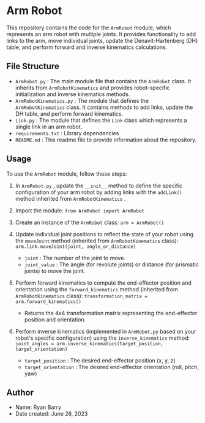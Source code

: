 # Arm Robot 

This repository contains the code for the  `ArmRobot`  module, which represents an arm robot with multiple joints. It provides functionality to add links to the arm, move individual joints, update the Denavit-Hartenberg (DH) table, and perform forward and inverse kinematics calculations.

## File Structure

-  `ArmRobot.py`  : The main module file that contains the  `ArmRobot`  class. It inherits from  `ArmRobotKinematics`  and provides robot-specific initialization and inverse kinematics methods.
-  `ArmRobotKinematics.py`  : The module that defines the  `ArmRobotKinematics`  class. It contains methods to add links, update the DH table, and perform forward kinematics. 
-  `Link.py` : The module that defines the  `Link`  class which represents a single link in an arm robot.  
-  `requirements.txt` : Library dependencies
-  `README.md`  : This readme file to provide information about the repository.

## Usage

To use the  `ArmRobot`  module, follow these steps:

1. In  `ArmRobot.py` , update the  `__init__`  method to define the specific configuration of your arm robot by adding links with the  `addLink()`  method inherited from  `ArmRobotKinematics` . 
2. Import the module:
 `from ArmRobot import ArmRobot` 
3. Create an instance of the  `ArmRobot`  class:
 `arm = ArmRobot()` 
4. Update individual joint positions to reflect the state of your robot using the  `moveJoint`  method (inherited from  `ArmRobotKinematics`  class):
 `arm.link.moveJoint(joint, angle_or_distance)` 
   -  `joint`  : The number of the joint to move.
   -  `joint_value`  : The angle (for revolute joints) or distance (for prismatic joints) to move the joint.
5. Perform forward kinematics to compute the end-effector position and orientation using the  `forward_kinematics`  method (inherited from  `ArmRobotKinematics`  class):
 `transformation_matrix = arm.forward_kinematics()` 
   - Returns the 4x4 transformation matrix representing the end-effector position and orientation.

6. Perform inverse kinematics (implemented in  `ArmRobot.py`  based on your robot's specific configuration) using the  `inverse_kinematics`  method:
 `joint_angles = arm.inverse_kinematics(target_position, target_orientation)` 
   -  `target_position`  : The desired end-effector position (x, y, z)
   -  `target_orientation`  : The desired end-effector orientation (roll, pitch, yaw)

## Author

- Name: Ryan Barry
- Date created: June 26, 2023
